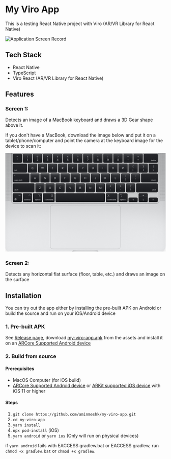 # My Viro App

This is a testing React Native project with Viro (AR/VR Library for React Native)

![Application Screen Record](https://raw.githubusercontent.com/aminmeshk/my-viro-app/master/record.gif)

## Tech Stack
- React Native
- TypeScript
- Viro React (AR/VR Library for React Native)

## Features
### Screen 1: 
Detects an image of a MacBook keyboard and draws a 3D Gear shape above it.

If you don't have a MacBook, download the image below and put it on a tablet/phone/computer and point the camera at the keyboard image for the device to scan it:

![Keyboard Image](https://raw.githubusercontent.com/aminmeshk/my-viro-app/master/assets/images/laptop/mbp-cr.jpg)

### Screen 2:
Detects any horizontal flat surface (floor, table, etc.) and draws an image on the surface

## Installation

You can try out the app either by installing the pre-built APK on Android or build the source and run on your iOS/Android device

### 1. Pre-built APK
See [Release page](https://github.com/aminmeshk/my-viro-app/releases/tag/v1.0), download [my-viro-app.apk](https://github.com/aminmeshk/my-viro-app/releases/download/v1.0/my-viro-app.apk) from the assets and install it on an [ARCore Supported Android device](https://developers.google.com/ar/develop#supported_devices)

### 2. Build from source

#### Prerequisites
- MacOS Computer (for iOS build)
- [ARCore Supported Android device](https://developers.google.com/ar/develop#supported_devices) or [ARKit supported iOS device](https://www.apple.com/augmented-reality/) with iOS 11 or higher

#### Steps

1. `git clone https://github.com/aminmeshk/my-viro-app.git`
2. `cd my-viro-app`
3. `yarn install`
4. `npx pod-install` (iOS)
5. `yarn android` or `yarn ios` (Only will run on physical devices)

if `yarn android` fails with EACCESS gradlew.bat or EACCESS gradlew, run `chmod +x gradlew.bat` or `chmod +x gradlew`.
